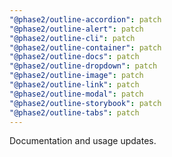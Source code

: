 ```yaml
---
"@phase2/outline-accordion": patch
"@phase2/outline-alert": patch
"@phase2/outline-cli": patch
"@phase2/outline-container": patch
"@phase2/outline-docs": patch
"@phase2/outline-dropdown": patch
"@phase2/outline-image": patch
"@phase2/outline-link": patch
"@phase2/outline-modal": patch
"@phase2/outline-storybook": patch
"@phase2/outline-tabs": patch
---
```


Documentation and usage updates.
